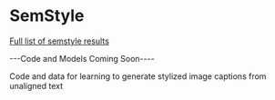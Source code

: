 # SemStyle 

[Full list of semstyle results](https://almath123.github.io/semstyle_examples/)

---Code and Models Coming Soon----

Code and data for learning to generate stylized image captions from unaligned text
